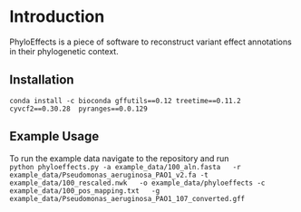 # Introduction
PhyloEffects is a piece of software to reconstruct variant effect annotations in their phylogenetic context.

## Installation
```conda install -c bioconda gffutils==0.12 treetime==0.11.2 cyvcf2==0.30.28  pyranges==0.0.129```   

## Example Usage
To run the example data navigate to the repository and run    
```python phyloeffects.py -a example_data/100_aln.fasta   -r example_data/Pseudomonas_aeruginosa_PAO1_v2.fa -t example_data/100_rescaled.nwk   -o example_data/phyloeffects -c  example_data/100_pos_mapping.txt   -g example_data/Pseudomonas_aeruginosa_PAO1_107_converted.gff```
